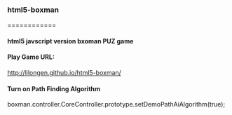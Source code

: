 ### html5-boxman
============

#### html5 javscript version bxoman PUZ game

#### Play Game URL: 
http://lilongen.github.io/html5-boxman/

#### Turn on Path Finding Algorithm
boxman.controller.CoreController.prototype.setDemoPathAiAlgorithm(true);